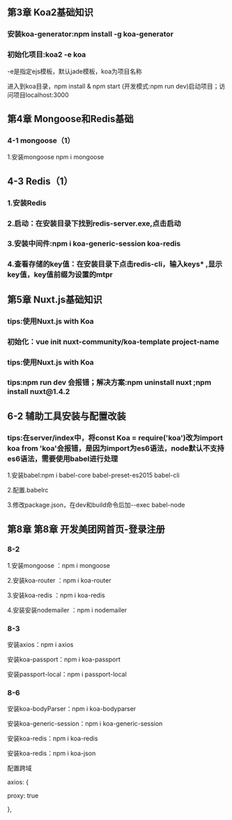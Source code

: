 <h2>第3章 Koa2基础知识</h2>
<h3>安装koa-generator:npm install -g koa-generator</h3>
<h3>初始化项目:koa2 -e koa</h3>
<p>-e是指定ejs模板，默认jade模板，koa为项目名称</p>
<p>进入到koa目录，npm install & npm start (开发模式:npm run dev)启动项目；访问项目localhost:3000</p>

<h2>第4章 Mongoose和Redis基础</h2>
<h3>4-1 mongoose（1）</h3>
<p>1.安装mongoose npm i mongoose</p>
<h2>4-3 Redis（1）</h2>
<h3>1.安装Redis </h3>
<h3>2.启动：在安装目录下找到redis-server.exe,点击启动</h3>
<h3>3.安装中间件:npm i koa-generic-session koa-redis</h3>
<h3>4.查看存储的key值：在安装目录下点击redis-cli，输入keys* ,显示key值，key值前缀为设置的mtpr</h3>

<h2>第5章 Nuxt.js基础知识</h2>
<h3>tips:使用Nuxt.js with Koa</h3>
<h3>初始化：vue init nuxt-community/koa-template project-name</h3>
<h3>tips:使用Nuxt.js with Koa</h3>
<h3>tips:npm run dev 会报错；解决方案:npm uninstall nuxt ;npm install nuxt@1.4.2</h3>

<h2>6-2 辅助工具安装与配置改装</h2>
<h3>tips:在server/index中，将const Koa = require('koa')改为import koa from 'koa'会报错，是因为import为es6语法，node默认不支持es6语法，需要使用babel进行处理</h3>
<p>1.安装babel:npm i babel-core babel-preset-es2015 babel-cli</p>
<p>2.配置.babelrc</p>
<p>3.修改package.json，在dev和build命令后加--exec babel-node</p>

<h2>第8章 第8章 开发美团网首页-登录注册</h2>
<h3>8-2</h3>
<p>1.安装mongoose ：npm i mongoose</p>
<p>2.安装koa-router ：npm i koa-router</p>
<p>3.安装koa-redis ：npm i koa-redis</p>
<p>4.安装安装nodemailer ：npm i nodemailer</p>
<h3>8-3</h3>
<p>安装axios：npm i axios</p>
<p>安装koa-passport：npm i koa-passport</p>
<p>安装passport-local：npm i passport-local</p>
<h3>8-6</h3>
<p>安装koa-bodyParser：npm i koa-bodyparser</p>
<p>安装koa-generic-session：npm i koa-generic-session</p>
<p>安装koa-redis：npm i koa-redis</p>
<p>安装koa-redis：npm i koa-json</p>
<p>配置跨域</p>
<p>axios: {</p>
<p> proxy: true</p>
<p>},</p>
